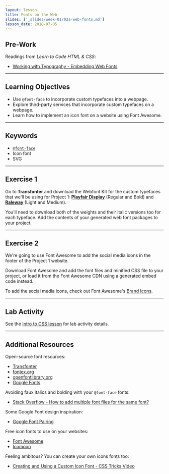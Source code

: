 ```yaml
---
layout: lesson
title: Fonts on the Web
slides: ['_slides/week-01/02a-web-fonts.md']
lesson_date: 2018-07-05
---
```


## Pre-Work

Readings from _Learn to Code HTML & CSS_:

* [Working with Typography - Embedding Web Fonts](http://learn.shayhowe.com/html-css/working-with-typography/#embedding-web-fonts)

---

## Learning Objectives

* Use `@font-face` to incorporate custom typefaces into a webpage.
* Explore third-party services that incorporate custom typefaces on a webpage.
* Learn how to implement an icon font on a website using Font Awesome.

---

## Keywords

* [`@font-face`](https://developer.mozilla.org/en/docs/Web/CSS/@font-face)
* Icon font
* SVG

---

## Exercise 1

Go to **Transfonter** and download the Webfont Kit for the custom typefaces that we'll be using for Project 1: **[Playfair Display](http://www.fontsquirrel.com/fonts/playfair-display)** (Regular and Bold) and **[Raleway](http://www.fontsquirrel.com/fonts/raleway)** (Light and Medium).

You'll need to download both of the weights and their italic versions too for each typeface. Add the contents of your generated web font packages to your project.

---

## Exercise 2

We're going to use Font Awesome to add the social media icons in the footer of the Project 1 website.

Download Font Awesome and add the font files and minified CSS file to your project, or load it from the Font Awesome CDN using a generated embed code instead.

To add the social media icons, check out Font Awesome's [Brand Icons](https://fontawesome.com/icons?d=gallery&s=brands).

---

## Lab Activity

See the [Intro to CSS lesson](/lesson/intro-to-css/) for lab activity details.

---

## Additional Resources

Open-source font resources:

* [Transfonter](https://transfonter.org/)
* [fontex.org](http://www.fontex.org/)
* [openfontlibrary.org](http://openfontlibrary.org/)
* [Google Fonts](https://www.google.com/fonts#)

Avoiding faux italics and bolding with your `@font-face` fonts:

* [Stack Overflow - How to add multiple font files for the same font?](http://stackoverflow.com/questions/2436749/how-to-add-multiple-font-files-for-the-same-font)

Some Google Font design inspiration:

* [Google Font Pairing](http://femmebot.github.io/google-type/)

Free icon fonts to use on your websites:

* [Font Awesome](http://fortawesome.github.io/Font-Awesome/)
* [Icomoon](https://icomoon.io/)

Feeling ambitous? You can create your own icons fonts too:

* [Creating and Using a Custom Icon Font - CSS Tricks Video](https://css-tricks.com/video-screencasts/113-creating-and-using-a-custom-icon-font/)

